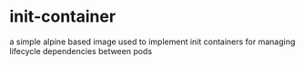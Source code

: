 # init-container
a simple alpine based image used to implement init containers for managing lifecycle dependencies between pods
